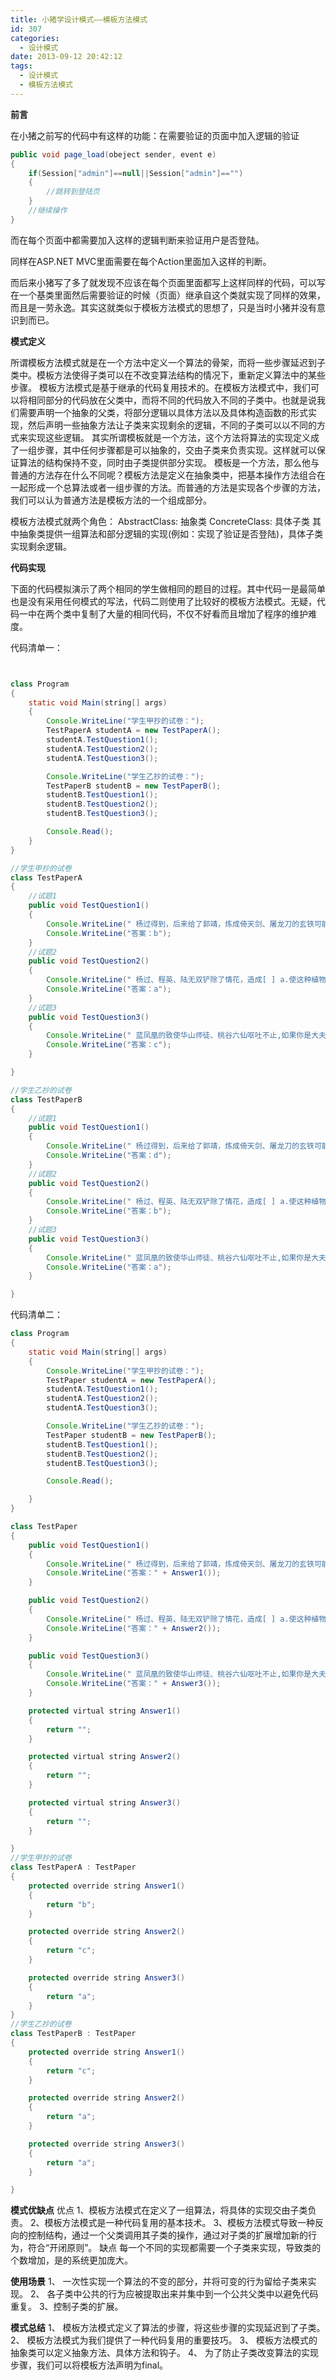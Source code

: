```yaml
---
title: 小猪学设计模式——模板方法模式
id: 307
categories:
  - 设计模式
date: 2013-09-12 20:42:12
tags:
  - 设计模式
  - 模板方法模式
---
```


**前言**

在小猪之前写的代码中有这样的功能：在需要验证的页面中加入逻辑的验证
``` java
public void page_load(obeject sender, event e)
{
    if(Session["admin"]==null||Session["admin"]=="")
    {
        //跳转到登陆页
    }
    //继续操作
}

 ```

而在每个页面中都需要加入这样的逻辑判断来验证用户是否登陆。

同样在ASP.NET MVC里面需要在每个Action里面加入这样的判断。

而后来小猪写了多了就发现不应该在每个页面里面都写上这样同样的代码，可以写在一个基类里面然后需要验证的时候（页面）继承自这个类就实现了同样的效果，而且是一劳永逸。其实这就类似于模板方法模式的思想了，只是当时小猪并没有意识到而已。

**模式定义** 

所谓模板方法模式就是在一个方法中定义一个算法的骨架，而将一些步骤延迟到子类中。模板方法使得子类可以在不改变算法结构的情况下，重新定义算法中的某些步骤。
模板方法模式是基于继承的代码复用技术的。在模板方法模式中，我们可以将相同部分的代码放在父类中，而将不同的代码放入不同的子类中。也就是说我们需要声明一个抽象的父类，将部分逻辑以具体方法以及具体构造函数的形式实现，然后声明一些抽象方法让子类来实现剩余的逻辑，不同的子类可以以不同的方式来实现这些逻辑。
其实所谓模板就是一个方法，这个方法将算法的实现定义成了一组步骤，其中任何步骤都是可以抽象的，交由子类来负责实现。这样就可以保证算法的结构保持不变，同时由子类提供部分实现。
模板是一个方法，那么他与普通的方法存在什么不同呢？模板方法是定义在抽象类中，把基本操作方法组合在一起形成一个总算法或者一组步骤的方法。而普通的方法是实现各个步骤的方法，我们可以认为普通方法是模板方法的一个组成部分。

模板方法模式就两个角色：
AbstractClass: 抽象类
ConcreteClass: 具体子类
其中抽象类提供一组算法和部分逻辑的实现(例如：实现了验证是否登陆)，具体子类实现剩余逻辑。

**代码实现**

下面的代码模拟演示了两个相同的学生做相同的题目的过程。其中代码一是最简单也是没有采用任何模式的写法，代码二则使用了比较好的模板方法模式。无疑，代码一中在两个类中复制了大量的相同代码，不仅不好看而且增加了程序的维护难度。 

代码清单一：

``` java


class Program
{
    static void Main(string[] args)
    {
        Console.WriteLine("学生甲抄的试卷：");
        TestPaperA studentA = new TestPaperA();
        studentA.TestQuestion1();
        studentA.TestQuestion2();
        studentA.TestQuestion3();

        Console.WriteLine("学生乙抄的试卷：");
        TestPaperB studentB = new TestPaperB();
        studentB.TestQuestion1();
        studentB.TestQuestion2();
        studentB.TestQuestion3();

        Console.Read();
    }
}

//学生甲抄的试卷
class TestPaperA
{
    //试题1
    public void TestQuestion1()
    {
        Console.WriteLine(" 杨过得到，后来给了郭靖，炼成倚天剑、屠龙刀的玄铁可能是[ ] a.球磨铸铁 b.马口铁 c.高速合金钢 d.碳素纤维 ");
        Console.WriteLine("答案：b");
    }
    //试题2
    public void TestQuestion2()
    {
        Console.WriteLine(" 杨过、程英、陆无双铲除了情花，造成[ ] a.使这种植物不再害人 b.使一种珍稀物种灭绝 c.破坏了那个生物圈的生态平衡 d.造成该地区沙漠化  ");
        Console.WriteLine("答案：a");
    }
    //试题3
    public void TestQuestion3()
    {
        Console.WriteLine(" 蓝凤凰的致使华山师徒、桃谷六仙呕吐不止,如果你是大夫,会给他们开什么药[ ] a.阿司匹林 b.牛黄解毒片 c.氟哌酸 d.让他们喝大量的生牛奶 e.以上全不对   ");
        Console.WriteLine("答案：c");
    }

}

//学生乙抄的试卷
class TestPaperB
{
    //试题1
    public void TestQuestion1()
    {
        Console.WriteLine(" 杨过得到，后来给了郭靖，炼成倚天剑、屠龙刀的玄铁可能是[ ] a.球磨铸铁 b.马口铁 c.高速合金钢 d.碳素纤维 ");
        Console.WriteLine("答案：d");
    }
    //试题2
    public void TestQuestion2()
    {
        Console.WriteLine(" 杨过、程英、陆无双铲除了情花，造成[ ] a.使这种植物不再害人 b.使一种珍稀物种灭绝 c.破坏了那个生物圈的生态平衡 d.造成该地区沙漠化  ");
        Console.WriteLine("答案：b");
    }
    //试题3
    public void TestQuestion3()
    {
        Console.WriteLine(" 蓝凤凰的致使华山师徒、桃谷六仙呕吐不止,如果你是大夫,会给他们开什么药[ ] a.阿司匹林 b.牛黄解毒片 c.氟哌酸 d.让他们喝大量的生牛奶 e.以上全不对   ");
        Console.WriteLine("答案：a");
    }

}

 ```

代码清单二：
``` java
class Program
{
    static void Main(string[] args)
    {
        Console.WriteLine("学生甲抄的试卷：");
        TestPaper studentA = new TestPaperA();
        studentA.TestQuestion1();
        studentA.TestQuestion2();
        studentA.TestQuestion3();

        Console.WriteLine("学生乙抄的试卷：");
        TestPaper studentB = new TestPaperB();
        studentB.TestQuestion1();
        studentB.TestQuestion2();
        studentB.TestQuestion3();

        Console.Read();

    }
}

class TestPaper
{
    public void TestQuestion1()
    {
        Console.WriteLine(" 杨过得到，后来给了郭靖，炼成倚天剑、屠龙刀的玄铁可能是[ ] a.球磨铸铁 b.马口铁 c.高速合金钢 d.碳素纤维 ");
        Console.WriteLine("答案：" + Answer1());
    }

    public void TestQuestion2()
    {
        Console.WriteLine(" 杨过、程英、陆无双铲除了情花，造成[ ] a.使这种植物不再害人 b.使一种珍稀物种灭绝 c.破坏了那个生物圈的生态平衡 d.造成该地区沙漠化  ");
        Console.WriteLine("答案：" + Answer2());
    }

    public void TestQuestion3()
    {
        Console.WriteLine(" 蓝凤凰的致使华山师徒、桃谷六仙呕吐不止,如果你是大夫,会给他们开什么药[ ] a.阿司匹林 b.牛黄解毒片 c.氟哌酸 d.让他们喝大量的生牛奶 e.以上全不对   ");
        Console.WriteLine("答案：" + Answer3());
    }

    protected virtual string Answer1()
    {
        return "";
    }

    protected virtual string Answer2()
    {
        return "";
    }

    protected virtual string Answer3()
    {
        return "";
    }

}
//学生甲抄的试卷
class TestPaperA : TestPaper
{
    protected override string Answer1()
    {
        return "b";
    }

    protected override string Answer2()
    {
        return "c";
    }

    protected override string Answer3()
    {
        return "a";
    }
}
//学生乙抄的试卷
class TestPaperB : TestPaper
{
    protected override string Answer1()
    {
        return "c";
    }

    protected override string Answer2()
    {
        return "a";
    }

    protected override string Answer3()
    {
        return "a";
    }

}

 ```

**模式优缺点**
 优点
  1、模板方法模式在定义了一组算法，将具体的实现交由子类负责。
  2、模板方法模式是一种代码复用的基本技术。
  3、模板方法模式导致一种反向的控制结构，通过一个父类调用其子类的操作，通过对子类的扩展增加新的行为，符合“开闭原则”。
 缺点
  每一个不同的实现都需要一个子类来实现，导致类的个数增加，是的系统更加庞大。

**使用场景**
  1、 一次性实现一个算法的不变的部分，并将可变的行为留给子类来实现。
  2、 各子类中公共的行为应被提取出来并集中到一个公共父类中以避免代码重复。
  3、控制子类的扩展。

**模式总结**
  1、 模板方法模式定义了算法的步骤，将这些步骤的实现延迟到了子类。
  2、 模板方法模式为我们提供了一种代码复用的重要技巧。
  3、 模板方法模式的抽象类可以定义抽象方法、具体方法和钩子。
  4、 为了防止子类改变算法的实现步骤，我们可以将模板方法声明为final。